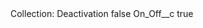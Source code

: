 <?xml version="1.0" encoding="UTF-8"?>
<CustomMetadata xmlns="http://soap.sforce.com/2006/04/metadata" xmlns:xsi="http://www.w3.org/2001/XMLSchema-instance" xmlns:xsd="http://www.w3.org/2001/XMLSchema">
    <label>Collection: Deactivation</label>
    <protected>false</protected>
    <values>
        <field>On_Off__c</field>
        <value xsi:type="xsd:boolean">true</value>
    </values>
</CustomMetadata>
